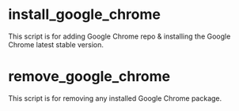 # **install_google_chrome**

This script is for adding Google Chrome repo & installing the Google Chrome latest stable version.



# **remove_google_chrome**

This script is for removing any installed Google Chrome package.
